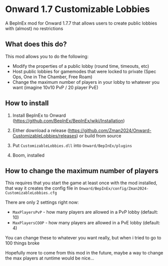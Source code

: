 # Onward 1.7 Customizable Lobbies
A BepInEx mod for Onward 1.7.7 that allows users to create public lobbies with (almost) no restrictions

<h2> What does this do? </h2>
This mod allows you to do the following:

* Modify the properties of a public lobby (round time, timeouts, etc)
* Host public lobbies for gamemodes that were locked to private (Spec Ops, One in The Chamber, Free Roam)
* Change the maximum number of players in your lobby to whatever you want (imagine 10v10 PvP / 20 player PvE)

<h2> How to install </h2>

1. Install BepInEx to Onward (https://github.com/BepInEx/BepInEx/wiki/Installation)

2. Either download a release (https://github.com/Zman2024/Onward-CustomizableLobbies/releases) or build from source

3. Put `CustomizableLobbies.dll` into `Onward/BepInEx/plugins`

4. Boom, installed

<h2> How to change the maximum number of players </h2>

This requires that you start the game at least once with the mod installed, that way it creates the config file in `Onward/BepInEx/config/Zman2024-CustomizableLobbies.cfg`

There are only 2 settings right now: 

* `MaxPlayersPvP` - how many players are allowed in a PvP lobby (default: 10)
* `MaxPlayersCOOP` - how many players are allowed in a PvE lobby (default: 4)

You can change these to whatever you want really, but when i tried to go to 100 things broke

Hopefully more to come from this mod in the future, maybe a way to change the max players at runtime would be nice...
